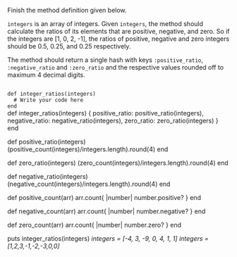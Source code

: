 Finish the method definition given below.

`integers` is an array of integers. Given `integers`, the method should calculate the ratios of its elements that are positive, negative, and zero. So if the integers are [1, 0, 2, -1], the ratios of positive, negative and zero integers should be 0.5, 0.25, and 0.25 respectively.

The method should return a single hash with keys `:positive_ratio`, `:negative_ratio` and `:zero_ratio` and the respective values rounded off to maximum 4 decimal digits.

<Editor lang="ruby" type="exercise" testMode="multipleInput">
<code>
def integer_ratios(integers)
  # Write your code here
end
</code>

<solution>
def integer_ratios(integers)
  {
    positive_ratio: positive_ratio(integers),
    negative_ratio: negative_ratio(integers),
    zero_ratio: zero_ratio(integers)
  }
end

def positive_ratio(integers)
  (positive_count(integers)/integers.length).round(4)
end

def zero_ratio(integers)
  (zero_count(integers)/integers.length).round(4)
end

def negative_ratio(integers)
  (negative_count(integers)/integers.length).round(4)
end

def positive_count(arr)
  arr.count{ |number| number.positive? }
end

def negative_count(arr)
  arr.count{ |number| number.negative? }
end

def zero_count(arr)
  arr.count{ |number| number.zero? }
end
</solution>

<testcases>
<caller>
puts integer_ratios(integers)
</caller>
<testcase>
<i>
integers = [-4, 3, -9, 0, 4, 1, 1]
</i>
</testcase>
<testcase>
<i>
integers = [1,2,3,-1,-2,-3,0,0]
</i>
</testcase>
</testcases>
</Editor>